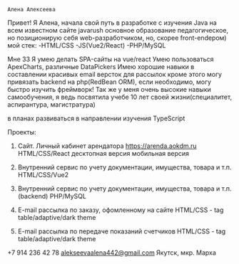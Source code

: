 	Алена Алексеева	

Привет! Я Алена, начала свой путь в разработке с изучения Java на всем известном сайте javarush
основное образование педагогическое, но позиционирую себя web-разработчиком, но, скорее front-endером)
мой стек: 
-HTML/CSS
-JS(Vue2/React)
-PHP/MySQL

Мне 33
Я умею делать SPA-сайты на vue/react
Умею пользоваться ApexCharts, различные DataPickers
Имею хорошие навыки в составлении красивых email версток для рассылок
кроме этого могу привязать backend на php(RedBean ORM), если необходимо, могу быстро изучить фреймворк!
Так же у меня очень высокие навыки самообучения, я ведь посвятила учебе 10 лет своей жизни(специалитет, аспирантура, магистратура)

 в планах развиваться в направлении изучения TypeScript

Проекты:
		
1. Сайт. Личный кабинет арендатора
https://arenda.aokdm.ru
HTML/CSS/React
десктопная версия
мобильная версия	
2. Внутренний сервис по учету документации, имущества, товара и т.п.	HTML/CSS/Vue2	
3. Внутренний сервис по учету документации, имущества, товара и т.п. (backend)	PHP/MySQL
	
4. E-mail рассылка по заказу, офомленному на сайте	HTML/CSS - tag table/adaptive/dark theme	
5. E-mail рассылка по передаче показаний счетчиков	HTML/CSS - tag table/adaptive/dark theme	

+7 914 236 42 78
alekseevaalena442@gmail.com
Якутск, мкр. Марха
